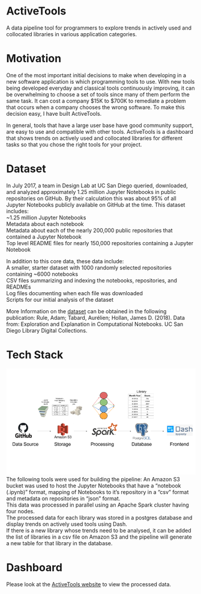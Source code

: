 # ActiveTools
A data pipeline tool for programmers to explore trends in actively used and collocated libraries in various application categories.

# Motivation
One of the most important initial decisions to make when developing in a new software application is which programming tools to use. With new tools being developed everyday and classical tools continuously improving, it can be overwhelming to choose a set of tools since many of them perform the same task. It can cost a company $15K to $700K to remediate a problem that occurs when a company chooses the wrong software. To make this decision easy, I have built ActiveTools. 

In general, tools that have a large user base have good community support, are easy to use and compatible with other tools. ActiveTools is a dashboard that shows trends on actively used and collocated libraries for different tasks so that you chose the right tools for your project. 

# Dataset

In July 2017, a team in Design Lab at UC San Diego queried, downloaded, and analyzed approximately 1.25 million Jupyter Notebooks in public repositories on GitHub. By their calculation this was about 95% of all Jupyter Notebooks publicly available on GitHub at the time. This dataset includes: \
~1.25 million Jupyter Notebooks \
Metadata about each notebook \
Metadata about each of the nearly 200,000 public repositories that contained a Jupyter Notebook \
Top level README files for nearly 150,000 repositories containing a Jupyter Notebook

In addition to this core data, these data include: \
A smaller, starter dataset with 1000 randomly selected repositories containing ~6000 notebooks \
CSV files summarizing and indexing the notebooks, repositories, and READMEs \
Log files documenting when each file was downloaded \
Scripts for our initial analysis of the dataset 

More Information on the [dataset](https://library.ucsd.edu/dc/object/bb2733859v) can be obtained in the following publication:
Rule, Adam; Tabard, Aurélien; Hollan, James D. (2018). Data from: Exploration and Explanation in Computational Notebooks. UC San Diego Library Digital Collections.


# Tech Stack
![Tech stack used in ActeveTools](https://github.com/gauravsm31/ActiveTools/blob/master/Image/TechStack.png)
The following tools were used for building the pipeline:
An Amazon S3 bucket was used to host the Jupyter Notebooks that have a “notebook (.ipynb)” format, mapping of Notebooks to it’s repository in a “csv” format and metadata on repositories in “json” format. \
This data was processed in parallel using an Apache Spark cluster having four nodes. \
The processed data for each library was stored in a postgres database and display trends on actively used tools using Dash. \
If there is a new library whose trends need to be analysed, it can be added the list of libraries in a csv file on Amazon S3 and the pipeline will generate a new table for that library in the database.

# Dashboard
Please look at the [ActiveTools website](http://www.activetools.xyz) to view the processed data. 
